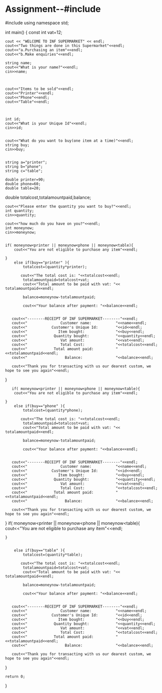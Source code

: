# Assignment--#include <iostream>
#include <string>
using namespace std;

int main()
{    const int vat=12;


    cout << "WELCOME TO INF SUPERMARKET" << endl;
    cout<<"Two things are done in this Supermarket"<<endl;
    cout<<"a.Purchasing an item"<<endl;
    cout<<"b.Make enquiries"<<endl;

    string name;
    cout<<"What is your name?"<<endl;
    cin>>name;



    cout<<"Items to be sold"<<endl;
    cout<<"Printer"<<endl;
    cout<<"Phone"<<endl;
    cout<<"Table"<<endl;



    int id;
    cout<<"What is your Unique Id"<<endl;
    cin>>id;


    cout<<"What do you want to buy(one item at a time)"<<endl;
    string buy;
    cin>>buy;


    string a="printer";
    string b="phone";
    string c="table";

    double printer=90;
    double phone=60;
    double table=20;
   double totalcost,totalamountpaid,balance;


    cout<<"Please enter the quantity you want to buy?"<<endl;
    int quantity;
    cin>>quantity;

    cout<<"how much do you have on you?"<<endl;
    int moneynow;
    cin>>moneynow;


    if( moneynow<printer || moneynow<phone || moneynow<table){
        cout<<"You are not eligible to purchase any item"<<endl;

    }
        else if(buy=="printer" ){
            totalcost=(quantity*printer);

           cout<<"The total cost is: "<<totalcost<<endl;
            totalamountpaid=totalcost+vat;
            cout<<"Total amount to be paid with vat: "<< totalamountpaid<<endl;

            balance=moneynow-totalamountpaid;

            cout<<"Your balance after payment: "<<balance<<endl;


       cout<<"--------RECEIPT OF INF SUPERMARKET--------"<<endl;
       cout<<"               Customer name:           "<<name<<endl;
       cout<<"           Customer's Unique Id:        "<<id<<endl;
       cout<<"              Item bought:              "<<buy<<endl;
       cout<<"            Quantity bought:            "<<quantity<<endl;
       cout<<"               Vat amount:              "<<vat<<endl;
       cout<<"               Total Cost:              "<<totalcost<<endl;
       cout<<"            Total amount paid:          "<<totalamountpaid<<endl;
       cout<<"                 Balance:               "<<balance<<endl;

       cout<<"Thank you for transacting with us our dearest custom, we hope to see you again"<<endl;
}

       if( moneynow<printer || moneynow<phone || moneynow<table){
        cout<<"You are not eligible to purchase any item"<<endl;

    }
        else if(buy=="phone" ){
            totalcost=(quantity*phone);

           cout<<"The total cost is: "<<totalcost<<endl;
            totalamountpaid=totalcost+vat;
            cout<<"Total amount to be paid with vat: "<< totalamountpaid<<endl;

            balance=moneynow-totalamountpaid;

            cout<<"Your balance after payment: "<<balance<<endl;


       cout<<"--------RECEIPT OF INF SUPERMARKET--------"<<endl;
       cout<<"               Customer name:           "<<name<<endl;
       cout<<"           Customer's Unique Id:        "<<id<<endl;
       cout<<"              Item bought:              "<<buy<<endl;
       cout<<"            Quantity bought:            "<<quantity<<endl;
       cout<<"               Vat amount:              "<<vat<<endl;
       cout<<"               Total Cost:              "<<totalcost<<endl;
       cout<<"            Total amount paid:          "<<totalamountpaid<<endl;
       cout<<"                 Balance:               "<<balance<<endl;

       cout<<"Thank you for transacting with us our dearest custom, we hope to see you again"<<endl;

}
            if( moneynow<printer || moneynow<phone || moneynow<table){
        cout<<"You are not eligible to purchase any item"<<endl;

    }


        else if(buy=="table" ){
            totalcost=(quantity*table);

           cout<<"The total cost is: "<<totalcost<<endl;
            totalamountpaid=totalcost+vat;
            cout<<"Total amount to be paid with vat: "<< totalamountpaid<<endl;

            balance=moneynow-totalamountpaid;

            cout<<"Your balance after payment: "<<balance<<endl;


       cout<<"--------RECEIPT OF INF SUPERMARKET--------"<<endl;
       cout<<"               Customer name:           "<<name<<endl;
       cout<<"           Customer's Unique Id:        "<<id<<endl;
       cout<<"              Item bought:              "<<buy<<endl;
       cout<<"            Quantity bought:            "<<quantity<<endl;
       cout<<"               Vat amount:              "<<vat<<endl;
       cout<<"               Total Cost:              "<<totalcost<<endl;
       cout<<"            Total amount paid:          "<<totalamountpaid<<endl;
       cout<<"                 Balance:               "<<balance<<endl;

       cout<<"Thank you for transacting with us our dearest custom, we hope to see you again"<<endl;
}

    return 0;
}
